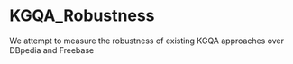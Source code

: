 # KGQA_Robustness
We attempt to measure the robustness of existing KGQA approaches over DBpedia and Freebase
